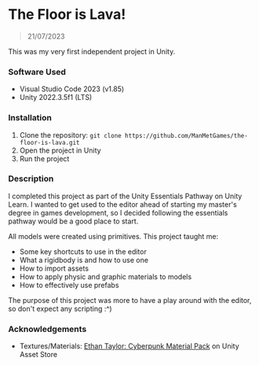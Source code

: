 # The Floor is Lava!

> 21/07/2023

This was my very first independent project in Unity.

### Software Used

- Visual Studio Code 2023 (v1.85)
- Unity 2022.3.5f1 (LTS)

### Installation

1.  Clone the repository: `git clone https://github.com/ManMetGames/the-floor-is-lava.git`
2.  Open the project in Unity
3.  Run the project

### Description

I completed this project as part of the Unity Essentials Pathway on Unity Learn. I wanted to get used to the editor ahead of starting my master's degree in games development, so I decided following the essentials pathway would be a good place to start.

All models were created using primitives. This project taught me:
- Some key shortcuts to use in the editor
- What a rigidbody is and how to use one
- How to import assets
- How to apply physic and graphic materials to models
- How to effectively use prefabs

The purpose of this project was more to have a play around with the editor, so don't expect any scripting :^)

### Acknowledgements

- Textures/Materials: [Ethan Taylor: Cyberpunk Material Pack](https://assetstore.unity.com/packages/2d/textures-materials/cyberpunk-material-pack-six-high-quality-materials-188067) on Unity Asset Store
